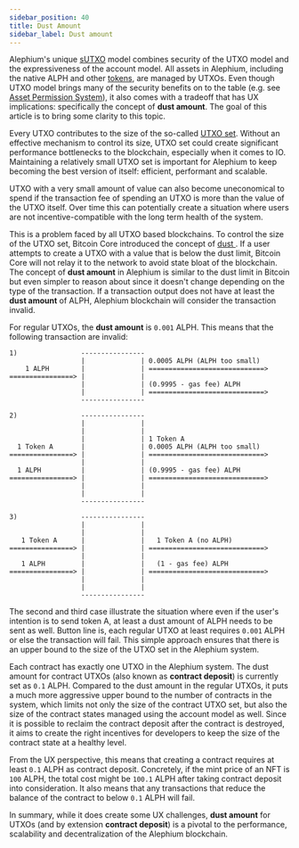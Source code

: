 ```yaml
---
sidebar_position: 40
title: Dust Amount
sidebar_label: Dust amount
---
```


Alephium's unique
[sUTXO](https://medium.com/@alephium/an-introduction-to-the-stateful-utxo-model-8de3b0f76749)
model combines security of the UTXO model and the expressiveness of
the account model. All assets in Alephium, including the native ALPH
and other [tokens](/dapps/concepts/tokens), are managed by UTXOs. Even though
UTXO model brings many of the security benefits on to the table
(e.g. see [Asset Permission
System](http://localhost:3000/ralph/asset-permission-system)), it also
comes with a tradeoff that has UX implications: specifically the
concept of **dust amount**. The goal of this article is to bring
some clarity to this topic.

Every UTXO contributes to the size of the so-called [UTXO
set](https://en.wikipedia.org/wiki/Unspent_transaction_output#UTXO_set).
Without an effective mechanism to control its size, UTXO set could
create significant performance bottlenecks to the blockchain,
especially when it comes to IO. Maintaining a relatively small UTXO
set is important for Alephium to keep becoming the best version of
itself: efficient, performant and scalable. 

UTXO with a very small amount of value can also become uneconomical to
spend if the transaction fee of spending an UTXO is more than the
value of the UTXO itself. Over time this can potentially create a
situation where users are not incentive-compatible with the long term
health of the system.

This is a problem faced by all UTXO based blockchains. To control the
size of the UTXO set, Bitcoin Core introduced the concept of [dust
](https://bitcoin.stackexchange.com/questions/10986/what-is-meant-by-bitcoin-dust/41082#41082). If
a user attempts to create a UTXO with a value that is below the dust
limit, Bitcoin Core will not relay it to the network to avoid state
bloat of the blockchain. The concept of **dust amount** in Alephium is
similar to the dust limit in Bitcoin but even simpler to reason about
since it doesn't change depending on the type of the transaction. If a
transaction output does not have at least the **dust amount** of ALPH,
Alephium blockchain will consider the transaction invalid.

For regular UTXOs, the **dust amount** is `0.001` ALPH. This means
that the following transaction are invalid:

```
1)                ----------------
                  |              | 0.0005 ALPH (ALPH too small)
    1 ALPH        |              | =============================>
================> |              |
                  |              | (0.9995 - gas fee) ALPH
                  |              | =============================>
                  ----------------

2)                ----------------
                  |              |
                  |              |
                  |              | 1 Token A
  1 Token A       |              | 0.0005 ALPH (ALPH too small)
================> |              | =============================>
                  |              |
  1 ALPH          |              | (0.9995 - gas fee) ALPH
================> |              | =============================>
                  |              | 
                  |              |
                  ----------------

3)                ----------------
                  |              |
                  |              |
   1 Token A      |              |   1 Token A (no ALPH)
================> |              | =============================>
                  |              |
   1 ALPH         |              |   (1 - gas fee) ALPH
================> |              | =============================>
                  |              | 
                  |              |
                  ----------------
```

The second and third case illustrate the situation where even if
the user's intention is to send token A, at least a dust amount of ALPH
needs to be sent as well. Button line is, each regular UTXO at least
requires `0.001` ALPH or else the transaction will fail. This simple
approach ensures that there is an upper bound to the size of the UTXO
set in the Alephium system.

Each contract has exactly one UTXO in the Alephium system. The dust
amount for contract UTXOs (also known as **contract deposit**) is
currently set as `0.1` ALPH. Compared
to the dust amount in the regular UTXOs, it puts a much more
aggressive upper bound to the number of contracts in the system, which
limits not only the size of the contract UTXO set, but also the size
of the contract states managed using the account model as well. Since
it is possible to reclaim the contract deposit after the contract is
destroyed, it aims to create the right incentives for developers to
keep the size of the contract state at a healthy level.

From the UX perspective, this means that creating a contract requires
at least `0.1` ALPH as contract
deposit. Concretely, if the mint price of an NFT is `100` ALPH, the
total cost might be `100.1` ALPH after
taking contract deposit into consideration. It also means that any
transactions that reduce the balance of the contract to below `0.1` ALPH
will fail.

In summary, while it does create some UX challenges, **dust amount**
for UTXOs (and by extension **contract deposit**) is a pivotal to the
performance, scalability and decentralization of the Alephium
blockchain.
